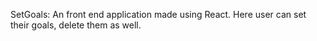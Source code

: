 SetGoals: An front end application made using React.
Here user can set their goals, delete them as well.

